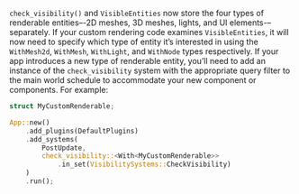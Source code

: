 `check_visibility()` and `VisibleEntities` now store the four types of renderable entities–-2D meshes, 3D meshes, lights, and UI elements-–separately. If your custom rendering code examines `VisibleEntities`, it will now need to specify which type of entity it’s interested in using the `WithMesh2d`, `WithMesh`, `WithLight`, and `WithNode` types respectively. If your app introduces a new type of renderable entity, you’ll need to add an instance of the `check_visibility` system with the appropriate query filter to the main world schedule to accommodate your new component or components. For example:

```rust
struct MyCustomRenderable;

App::new()
    .add_plugins(DefaultPlugins)
    .add_systems(
        PostUpdate,
        check_visibility::<With<MyCustomRenderable>>
            .in_set(VisibilitySystems::CheckVisibility)
    )
    .run();
```
